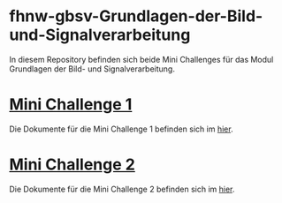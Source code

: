 # fhnw-gbsv-Grundlagen-der-Bild-und-Signalverarbeitung

In diesem Repository befinden sich beide Mini Challenges für das Modul Grundlagen der Bild- und Signalverarbeitung.

# [Mini Challenge 1](https://github.com/7ben18/fhnw-gbsv-Grundlagen-der-Bild-und-Signalverarbeitung/tree/main/mini-challenge1)

Die Dokumente für die Mini Challenge 1 befinden sich im [hier](https://github.com/7ben18/fhnw-gbsv-Grundlagen-der-Bild-und-Signalverarbeitung/tree/main/mini-challenge1).

# [Mini Challenge 2](https://github.com/7ben18/fhnw-gbsv-Grundlagen-der-Bild-und-Signalverarbeitung/tree/main/mini-challenge2)

Die Dokumente für die Mini Challenge 2 befinden sich im [hier](https://github.com/7ben18/fhnw-gbsv-Grundlagen-der-Bild-und-Signalverarbeitung/tree/main/mini-challenge2).